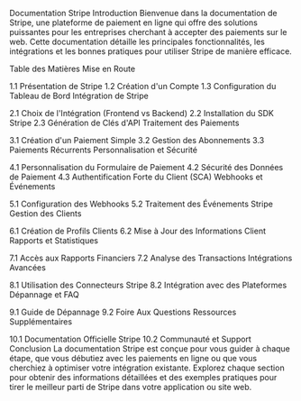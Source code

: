 Documentation Stripe
Introduction
Bienvenue dans la documentation de Stripe, une plateforme de paiement en ligne qui offre des solutions puissantes pour les entreprises cherchant à accepter des paiements sur le web. Cette documentation détaille les principales fonctionnalités, les intégrations et les bonnes pratiques pour utiliser Stripe de manière efficace.

Table des Matières
Mise en Route

1.1 Présentation de Stripe
1.2 Création d'un Compte
1.3 Configuration du Tableau de Bord
Intégration de Stripe

2.1 Choix de l'Intégration (Frontend vs Backend)
2.2 Installation du SDK Stripe
2.3 Génération de Clés d'API
Traitement des Paiements

3.1 Création d'un Paiement Simple
3.2 Gestion des Abonnements
3.3 Paiements Récurrents
Personnalisation et Sécurité

4.1 Personnalisation du Formulaire de Paiement
4.2 Sécurité des Données de Paiement
4.3 Authentification Forte du Client (SCA)
Webhooks et Événements

5.1 Configuration des Webhooks
5.2 Traitement des Événements Stripe
Gestion des Clients

6.1 Création de Profils Clients
6.2 Mise à Jour des Informations Client
Rapports et Statistiques

7.1 Accès aux Rapports Financiers
7.2 Analyse des Transactions
Intégrations Avancées

8.1 Utilisation des Connecteurs Stripe
8.2 Intégration avec des Plateformes
Dépannage et FAQ

9.1 Guide de Dépannage
9.2 Foire Aux Questions
Ressources Supplémentaires

10.1 Documentation Officielle Stripe
10.2 Communauté et Support
Conclusion
La documentation Stripe est conçue pour vous guider à chaque étape, que vous débutiez avec les paiements en ligne ou que vous cherchiez à optimiser votre intégration existante. Explorez chaque section pour obtenir des informations détaillées et des exemples pratiques pour tirer le meilleur parti de Stripe dans votre application ou site web.

